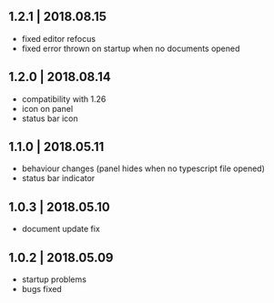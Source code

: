 ## 1.2.1 | 2018.08.15

- fixed editor refocus
- fixed error thrown on startup when no documents opened

## 1.2.0 | 2018.08.14

- compatibility with 1.26
- icon on panel
- status bar icon 

## 1.1.0 | 2018.05.11

- behaviour changes (panel hides when no typescript file opened)
- status bar indicator


## 1.0.3 | 2018.05.10

- document update fix

## 1.0.2 | 2018.05.09

- startup problems
- bugs fixed
